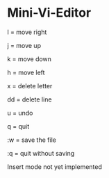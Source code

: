 # Mini-Vi-Editor

l = move right

j = move up

k = move down

h = move left

x = delete letter

dd = delete line

u = undo

q = quit

:w = save the file

:q = quit without saving

Insert mode not yet implemented
